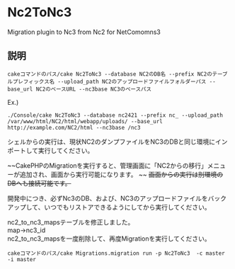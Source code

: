 Nc2ToNc3
==============

Migration plugin to Nc3 from Nc2 for NetComomns3

## 説明

```
cakeコマンドのパス/cake Nc2ToNc3 --database NC2のDB名 --prefix NC2のテーブルプレフィックス名 --upload_path NC2のアップロードファイルフォルダーパス --base_url NC2のベースURL --nc3base NC3のベースパス
```
Ex.)
```
./Console/cake Nc2ToNc3 --database nc2421 --prefix nc_ --upload_path /var/www/html/NC2/html/webapp/uploads/ --base_url http://example.com/NC2/html --nc3base /nc3
```

シェルからの実行は、現状NC2のダンプファイルをNC3のDBと同じ環境にインポートして実行してください。

~~CakePHPのMigrationを実行すると、管理画面に「NC2からの移行」メニューが追加され、画面から実行可能になります。 ~~
~~画面からの実行は別環境のDBへも接続可能です。~~

開発中につき、必ずNc3のDB、および、NC3のアップロードファイルをバックアップして、いつでもリストアできるようにしてから実行してください。


nc2_to_nc3_mapsテーブルを修正しました。  
map→nc3_id  
nc2_to_nc3_mapsを一度削除して、再度Migrationを実行してください。  
```
cakeコマンドのパス/cake Migrations.migration run -p Nc2ToNc3  -c master -i master
```

